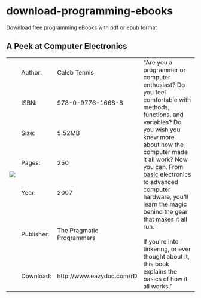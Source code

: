 download-programming-ebooks
===========================

Download free programming eBooks with pdf or epub format

A Peek at Computer Electronics
------------------------------

<table>
    <tr>
        <td rowspan="7">
            <img src="http://it-ebooks.info/images/ebooks/1/a_peek_at_computer_electronics.jpg">
        </td>
        <td>Author:</td>
        <td>Caleb Tennis</td>
        <td rowspan="7">
        "Are you a programmer or computer enthusiast? Do you feel comfortable with methods, functions, and variables? Do you wish you knew more about how the computer made it all work? Now you can. From <a href=""/tag/basic/"" title=""Basic eBooks"">basic</a> electronics to advanced computer hardware, you'll learn the magic behind the gear that makes it all run.<br />
        <br />
        If you're into tinkering, or ever thought about it, this book explains the basics of how it all works."
        </td>
    </tr>
    <tr>
        <td>ISBN:</td>
        <td>978-0-9776-1668-8</td>
    </tr>
    <tr>
        <td>Size:</td>
        <td>5.52MB</td>
    </tr>
    <tr>
        <td>Pages:</td>
        <td>250</td>
    </tr>
    <tr>
        <td>Year:</td>
        <td>2007</td>
    </tr>
    <tr>
        <td>Publisher:</td>
        <td>The Pragmatic Programmers</td>
    </tr>
    <tr>
        <td>Download:</td>
        <td>http://www.eazydoc.com/rD</td>
    </tr>
</table>
